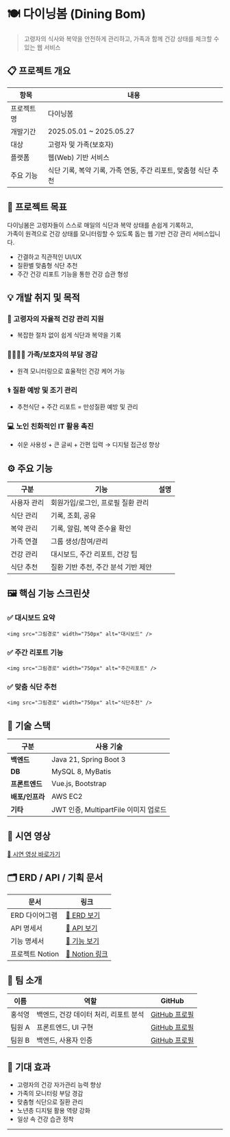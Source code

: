 # 🍽️ 다이닝봄 (Dining Bom)

> 고령자의 식사와 복약을 안전하게 관리하고, 가족과 함께 건강 상태를 체크할 수 있는 웹 서비스

## 📋 프로젝트 개요

| 항목 | 내용 |
|------|------|
| 프로젝트명 | 다이닝봄 |
| 개발기간 | 2025.05.01 ~ 2025.05.27 |
| 대상 | 고령자 및 가족(보호자) |
| 플랫폼 | 웹(Web) 기반 서비스 |
| 주요 기능 | 식단 기록, 복약 기록, 가족 연동, 주간 리포트, 맞춤형 식단 추천 |

## 🎯 프로젝트 목표

다이닝봄은 고령자들이 스스로 매일의 식단과 복약 상태를 손쉽게 기록하고,  
가족이 원격으로 건강 상태를 모니터링할 수 있도록 돕는 웹 기반 건강 관리 서비스입니다.  

- 간결하고 직관적인 UI/UX
- 질환별 맞춤형 식단 추천
- 주간 건강 리포트 기능을 통한 건강 습관 형성

## 💡 개발 취지 및 목적

### 🧓 고령자의 자율적 건강 관리 지원
- 복잡한 절차 없이 쉽게 식단과 복약을 기록

### 👨‍👩‍👧‍👦 가족/보호자의 부담 경감
- 원격 모니터링으로 효율적인 건강 케어 가능

### ⚕️ 질환 예방 및 조기 관리
- 추천식단 + 주간 리포트 = 만성질환 예방 및 관리

### 💻 노인 친화적인 IT 활용 촉진
- 쉬운 사용성 + 큰 글씨 + 간편 입력 → 디지털 접근성 향상

## ⚙️ 주요 기능

| 구분 | 기능 | 설명 |
|------|------|------|
| 사용자 관리 | 회원가입/로그인, 프로필 질환 관리 |
| 식단 관리 | 기록, 조회, 공유 |
| 복약 관리 | 기록, 알림, 복약 준수율 확인 |
| 가족 연결 | 그룹 생성/참여/관리 |
| 건강 관리 | 대시보드, 주간 리포트, 건강 팁 |
| 식단 추천 | 질환 기반 추천, 주간 분석 기반 제안 |

## 🖼️ 핵심 기능 스크린샷

### ✅ 대시보드 요약
<!-- 여기에 그림 추가: width="750px" -->
`<img src="그림경로" width="750px" alt="대시보드" />`

### ✅ 주간 리포트 기능
<!-- 여기에 그림 추가: width="750px" -->
`<img src="그림경로" width="750px" alt="주간리포트" />`

### ✅ 맞춤 식단 추천
<!-- 여기에 그림 추가: width="750px" -->
`<img src="그림경로" width="750px" alt="식단추천" />`

## 🔧 기술 스택

| 구분 | 사용 기술 |
|------|-----------|
| **백엔드** | Java 21, Spring Boot 3 |
| **DB** | MySQL 8, MyBatis |
| **프론트엔드** | Vue.js, Bootstrap |
| **배포/인프라** | AWS EC2 |
| **기타** | JWT 인증, MultipartFile 이미지 업로드 |

## 🎥 시연 영상
<!-- 유튜브 링크 입력 -->
[🔗 시연 영상 바로가기](https://youtu.be/your_video_link)

## 🗂 ERD / API / 기획 문서

| 문서 | 링크 |
|------|------|
| ERD 다이어그램 | [📌 ERD 보기](https://www.erdcloud.com/d/your_link) |
| API 명세서 | [📌 API 보기](https://documenter.getpostman.com/view/your_link) |
| 기능 명세서 | [📌 기능 보기](https://docs.google.com/spreadsheets/d/your_link) |
| 프로젝트 Notion | [📌 Notion 링크](https://www.notion.so/ssafy-jinhyeok/1ee7f669b13380b6aa6dc3c2a50bc56e?pvs=4) |

## 👥 팀 소개

| 이름 | 역할 | GitHub |
|------|------|--------|
| 홍석영 | 백엔드, 건강 데이터 처리, 리포트 분석 | [GitHub 프로필](https://github.com/사용자명) |
| 팀원 A | 프론트엔드, UI 구현 | [GitHub 프로필](https://github.com/팀원A) |
| 팀원 B | 백엔드, 사용자 인증 | [GitHub 프로필](https://github.com/팀원B) |

## 🌟 기대 효과

- 고령자의 건강 자가관리 능력 향상
- 가족의 모니터링 부담 경감
- 맞춤형 식단으로 질환 관리
- 노년층 디지털 활용 역량 강화
- 일상 속 건강 습관 정착

---

